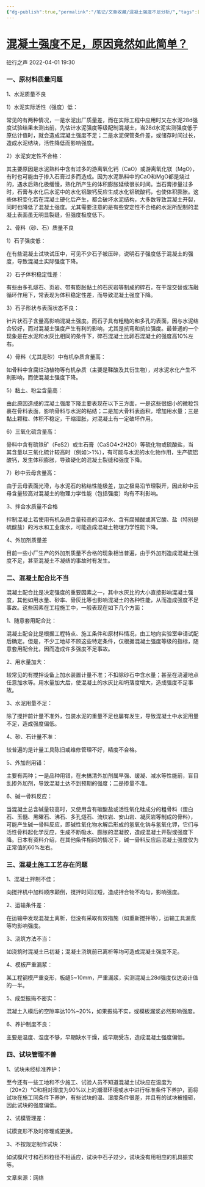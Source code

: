```yaml
---
{"dg-publish":true,"permalink":"/笔记/文章收藏/混凝土强度不足分析/","tags":["混凝土强度 混凝土"],"noteIcon":"","created":"","updated":""}
---
```



# [混凝土强度不足，原因竟然如此简单？](https://mp.weixin.qq.com/s/F06yV2Lib1ltEsePTq23EQ)

砼行之声 2022-04-01 19:30

### 一、原材料质量问题

1、水泥质量不良  

1）水泥实际活性（强度）低：

常见的有两种情况，一是水泥出厂质量差，而在实际工程中应用时又在水泥28d强度试验结果未测出前，先估计水泥强度等级配制混凝土，当28d水泥实测强度低于原估计值时，就会造成混凝土强度不足；二是水泥保管条件差，或储存时间过长，造成水泥结块，活性降低而影响强度。

2）水泥安定性不合格：

其主要原因是水泥熟料中含有过多的游离氧化钙（CaO）或游离氧化镁（MgO），有时也可能由于掺入石膏过多而造成。因为水泥熟料中的CaO和MgO都是烧过的，遇水后熟化极缓慢，熟化所产生的体积膨胀延续很长时间。当石膏掺量过多时，石膏与水化后水泥中的水化铝酸钙反应生成水化铝硫酸钙，也使体积膨胀。这些体积变化若在混凝土硬化后产生，都会破坏水泥结构，大多数导致混凝土开裂，同时也降低了混凝土强度。尤其需要注意的是有些安定性不合格的水泥所配制的混凝土表面虽无明显裂缝，但强度极度低下。

2、骨料（砂、石）质量不良

1）石子强度低：

在有些混凝土试块试压中，可见不少石子被压碎，说明石子强度低于混凝土的强度，导致混凝土实际强度下降。

2）石子体积稳定性差：

有些由多孔燧石、页岩、带有膨胀黏土的石灰岩等制成的碎石，在干湿交替或冻融循环作用下，常表现为体积稳定性差，而导致混凝土强度下降。

3）石子形状与表面状态不良：

针片状石子含量高影响混凝土强度。而石子具有粗糙的和多孔的表面，因与水泥结合较好，而对混凝土强度产生有利的影响，尤其是抗弯和抗拉强度。最普通的一个现象是在水泥和水灰比相同的条件下，碎石混凝土比卵石混凝土的强度高10%左右。

4）骨料（尤其是砂）中有机杂质含量高：

如骨料中含腐烂动植物等有机杂质（主要是鞣酸及其衍生物），对水泥水化产生不利影响，而使混凝土强度下降。

5）黏土、粉尘含量高：

由此原因造成的混凝土强度下降主要表现在以下三方面，一是这些很细小的微粒包裹在骨料表面，影响骨料与水泥的粘结；二是加大骨料表面积，增加用水量；三是黏土颗粒、体积不稳定，干缩湿胀，对混凝土有一定破坏作用。

6）三氧化硫含量高：

骨料中含有硫铁矿（FeS2）或生石膏（CaSO4•2H2O）等硫化物或硫酸盐，当其含量以三氧化硫计较高时（例如＞1%），有可能与水泥的水化物作用，生产硫铝酸钙，发生体积膨胀，导致硬化的混凝土裂缝和强度下降。

7）砂中云母含量高：

由于云母表面光滑，与水泥石的粘结性能极差，加之极易沿节理裂开，因此砂中云母含量较高对混凝土的物理力学性能（包括强度）均有不利影响。

3、拌合水质量不合格

拌制混凝土若使用有机杂质含量较高的沼泽水、含有腐殖酸或其它酸、盐（特别是硫酸盐）的污水和工业废水，可能造成混凝土物理力学性能下降。

4、外加剂质量差

目前一些小厂生产的外加剂质量不合格的现象相当普遍，由于外加剂造成混凝土强度不足，甚至混凝土不凝结的事故时有发生。

### 二、混凝土配合比不当

混凝土配合比是决定强度的重要因素之一，其中水灰比的大小直接影响混凝土强度，其他如用水量、砂率、骨灰比等也影响混凝土的各种性能，从而造成强度不足事故。这些因素在工程施工中，一般表现在如下几个方面：

1、随意套用配合比：

混凝土配合比是根据工程特点、施工条件和原材料情况，由工地向实验室申请试配后确定。但是，不少工地却不顾这些特定条件，仅根据混凝土强度等级的指标，随意套用配合比，因而造成许多强度不足事故。

2、用水量加大：

较常见的有搅拌设备上加水装置计量不准；不扣除砂石中含水量；甚至在浇灌地点任意加水等。用水量加大后，使混凝土的水灰比和坍落度增大，造成强度不足事故。

3、水泥用量不足：

除了搅拌前计量不准外，包装水泥的重量不足也屡有发生，导致混凝土中水泥用量不足，造成强度偏低。

4、砂、石计量不准：

较普遍的是计量工具陈旧或维修管理不好，精度不合格。

5、外加剂用错：

主要有两种；一是品种用错，在未搞清外加剂属早强、缓凝、减水等性能前，盲目乱掺外加剂，导致混凝土达不到预期的强度；二是掺量不准。

6、碱一骨料反应：

当混凝土总含碱量较高时，又使用含有碳酸盐或活性氧化硅成分的粗骨料（蛋白石、玉髓、黑曜石、沸石、多孔燧石、流纹岩、安山岩、凝灰岩等制成的骨料），可能产生碱一骨料反应，即碱性氧化物水解后形成的氢氧化钠与氢氧化钾，它们与活性骨料起化学反应，生成不断吸水、膨胀的混凝胶，造成混凝土开裂或强度下降。日本有资料介绍，在其他条件相同的情况下，碱一骨料反应后混凝土强度仅为正常值的60%左右。

### 三、混凝土施工工艺存在问题

1、混凝土拌制不佳；

向搅拌机中加料顺序颠倒，搅拌时间过短，造成拌合物不均匀，影响强度。

2、运输条件差：

在运输中发现混凝土离析，但没有采取有效措施（如重新搅拌等），运输工具漏浆等均影响强度。

3、浇筑方法不当：

如浇筑时混凝土已初凝；混凝土浇筑前已离析等均可造成混凝土强度不足。

4、模板严重漏浆：

某工程钢模严重变形，板缝5~10mm，严重漏浆，实测混凝土28d强度仅达设计值的一半。

5、成型振捣不密实：

混凝土入模后的空隙率达10%~20%，如果振捣不实，或模板漏浆必然影响强度。

6、养护制度不良：

主要是温度、湿度不够，早期缺水干燥，或早期受冻，造成混凝土强度偏低。

### 四、试块管理不善

1、试块未经标准养护：  

至今还有一些工地和不少施工、试验人员不知道混凝土试块应在温度为（20±2）℃和相对湿度为90%以上的潮湿环境或水中进行标准条件下养护，而将试块在施工同条件下养护，有些试块的温、湿度条件很差，并且有的试块被撞砸，因此试块的强度偏低。

2、试模管理差：

试模变形不及时修理或更换。

3、不按规定制作试块：

如试模尺寸和石料粒径不相适应，试块中石子过少，试块没有用相应的机具振实等。

文章来源：网络

